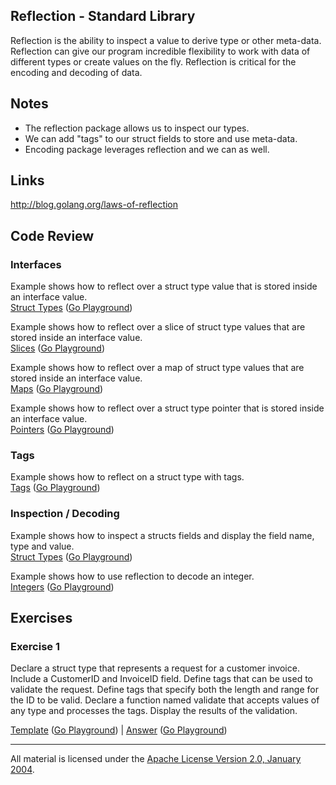 ## Reflection - Standard Library

Reflection is the ability to inspect a value to derive type or other meta-data. Reflection can give our program incredible flexibility to work with data of different types or create values on the fly. Reflection is critical for the encoding and decoding of data.

## Notes

* The reflection package allows us to inspect our types.
* We can add "tags" to our struct fields to store and use meta-data.
* Encoding package leverages reflection and we can as well.

## Links

http://blog.golang.org/laws-of-reflection

## Code Review

### Interfaces

Example shows how to reflect over a struct type value that is stored inside an interface value.  
[Struct Types](interface/struct/struct.go) ([Go Playground](https://play.golang.org/p/YNKTJ9tqnt5))  

Example shows how to reflect over a slice of struct type values that are stored inside an interface value.  
[Slices](interface/slice/slice.go) ([Go Playground](https://play.golang.org/p/V3E0QMi_0KI))  

Example shows how to reflect over a map of struct type values that are stored inside an interface value.  
[Maps](interface/map/map.go) ([Go Playground](https://play.golang.org/p/1Pc1-xD1SWR))  

Example shows how to reflect over a struct type pointer that is stored inside an interface value.  
[Pointers](interface/pointer/pointer.go) ([Go Playground](https://play.golang.org/p/vIFwz8Y3RlS))  

### Tags

Example shows how to reflect on a struct type with tags.  
[Tags](tag/tag.go) ([Go Playground](https://play.golang.org/p/riurY960A9r))  

### Inspection / Decoding

Example shows how to inspect a structs fields and display the field name, type and value.  
[Struct Types](inspect/struct/struct.go) ([Go Playground](https://play.golang.org/p/lx0lCbDdyzT))  

Example shows how to use reflection to decode an integer.  
[Integers](inspect/integer/integer.go) ([Go Playground](https://play.golang.org/p/s3taHOHwX4A))  

## Exercises

### Exercise 1
Declare a struct type that represents a request for a customer invoice. Include a CustomerID and InvoiceID field. Define tags that can be used to validate the request. Define tags that specify both the length and range for the ID to be valid. Declare a function named validate that accepts values of any type and processes the tags. Display the results of the validation.

[Template](exercises/template1/template1.go) ([Go Playground](https://play.golang.org/p/3kcRgtNZe9Q)) | 
[Answer](exercises/exercise1/exercise1.go) ([Go Playground](https://play.golang.org/p/kD9nQMYjPI5))
___
All material is licensed under the [Apache License Version 2.0, January 2004](http://www.apache.org/licenses/LICENSE-2.0).
